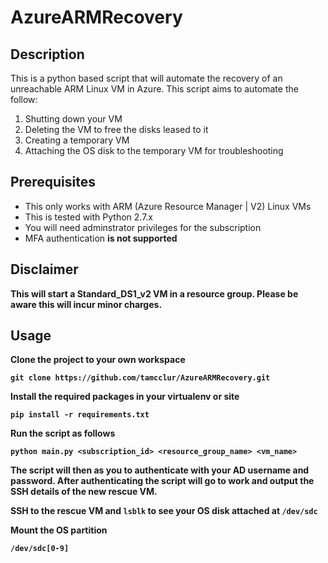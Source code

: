 # AzureARMRecovery

## Description

This is a python based script that will automate the recovery of an unreachable ARM Linux VM in Azure. This script aims to automate the follow:

1. Shutting down your VM
2. Deleting the VM to free the disks leased to it
3. Creating a temporary VM
4. Attaching the OS disk to the temporary VM for troubleshooting

## Prerequisites

* This only works with ARM (Azure Resource Manager | V2) Linux VMs
* This is tested with Python 2.7.x
* You will need adminstrator privileges for the subscription
* MFA authentication <strong>is not supported</support>

## Disclaimer

<strong>This will start a Standard_DS1_v2 VM in a resource group. Please be aware this will incur minor charges.</strong>

## Usage

Clone the project to your own workspace

`git clone https://github.com/tamcclur/AzureARMRecovery.git`

Install the required packages in your virtualenv or site

`pip install -r requirements.txt`

Run the script as follows

`python main.py <subscription_id> <resource_group_name> <vm_name>`

The script will then as you to authenticate with your AD username and password. After authenticating the script will go to work and output the SSH details of the new rescue VM.

SSH to the rescue VM and `lsblk` to see your OS disk attached at `/dev/sdc`

Mount the OS partition

`/dev/sdc[0-9]`
